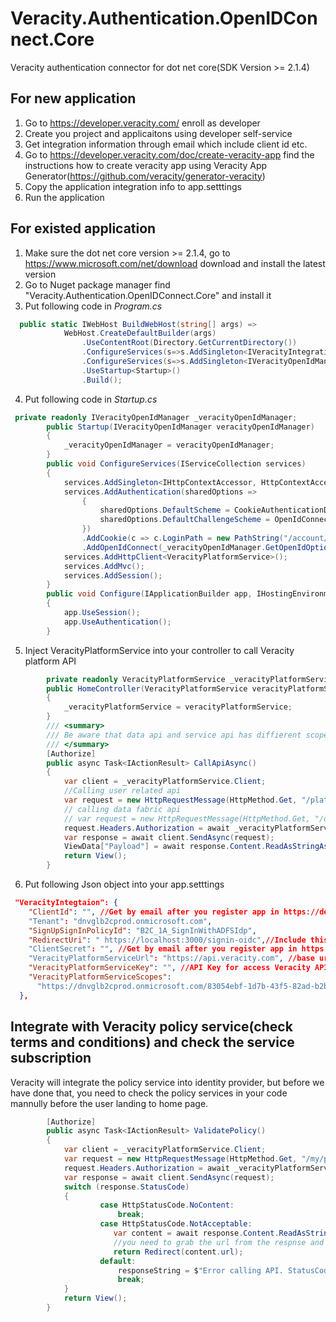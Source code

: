 # Veracity.Authentication.OpenIDConnect.Core
Veracity authentication connector for dot net core(SDK Version >= 2.1.4)

## For new application
1. Go to https://developer.veracity.com/ enroll as developer
2. Create you project and applicaitons using developer self-service
3. Get integration information through email which include client id etc. 
4. Go to https://developer.veracity.com/doc/create-veracity-app find the instructions how to create veracity app using Veracity App Generator(https://github.com/veracity/generator-veracity)
5. Copy the application integration info to app.setttings
6. Run the application 

## For existed application
1. Make sure the dot net core version >= 2.1.4, go to https://www.microsoft.com/net/download download and install the latest version
2. Go to Nuget package manager find "Veracity.Authentication.OpenIDConnect.Core" and install it
3. Put following code in *Program.cs*
```C#
  public static IWebHost BuildWebHost(string[] args) =>
            WebHost.CreateDefaultBuilder(args)
                .UseContentRoot(Directory.GetCurrentDirectory())
                .ConfigureServices(s=>s.AddSingleton<IVeracityIntegrationConfigService, VeracityIntegrationConfigService>())
                .ConfigureServices(s=>s.AddSingleton<IVeracityOpenIdManager,VeracityOpenIdManager>())
                .UseStartup<Startup>()
                .Build();
```
4. Put following code in *Startup.cs*
```C#
 private readonly IVeracityOpenIdManager _veracityOpenIdManager;
        public Startup(IVeracityOpenIdManager veracityOpenIdManager)
        {
            _veracityOpenIdManager = veracityOpenIdManager;
        }
        public void ConfigureServices(IServiceCollection services)
        {
            services.AddSingleton<IHttpContextAccessor, HttpContextAccessor>();
            services.AddAuthentication(sharedOptions =>
                {
                    sharedOptions.DefaultScheme = CookieAuthenticationDefaults.AuthenticationScheme;
                    sharedOptions.DefaultChallengeScheme = OpenIdConnectDefaults.AuthenticationScheme;
                })
                .AddCookie(c => c.LoginPath = new PathString("/account/signin"))
                .AddOpenIdConnect(_veracityOpenIdManager.GetOpenIdOptions());
            services.AddHttpClient<VeracityPlatformService>();
            services.AddMvc();
            services.AddSession();
        }
        public void Configure(IApplicationBuilder app, IHostingEnvironment env)
        {
            app.UseSession();
            app.UseAuthentication();
        }
```
5. Inject VeracityPlatformService into your controller to call Veracity platform API
```C#
        private readonly VeracityPlatformService _veracityPlatformService;
        public HomeController(VeracityPlatformService veracityPlatformService)
        {
            _veracityPlatformService = veracityPlatformService;
        }
        /// <summary>
        /// Be aware that data api and service api has diffierent scope, this is matter about whether you can get valid access token, the service key also different
        /// </summary>
        [Authorize]
        public async Task<IActionResult> CallApiAsync()
        {
            var client = _veracityPlatformService.Client;
            //Calling user related api
            var request = new HttpRequestMessage(HttpMethod.Get, "/platform/my/profile");
            // calling data fabric api
            // var request = new HttpRequestMessage(HttpMethod.Get, "/datafabric/data/api/1/users/me");
            request.Headers.Authorization = await _veracityPlatformService.GetAuthenticationHeaderAsync();
            var response = await client.SendAsync(request);
            ViewData["Payload"] = await response.Content.ReadAsStringAsync();
            return View();
        }
```
6. Put following Json object into your app.setttings
```json
 "VeracityIntegtaion": {
    "ClientId": "", //Get by email after you register app in https://developer.veracity.com/projects
    "Tenant": "dnvglb2cprod.onmicrosoft.com",
    "SignUpSignInPolicyId": "B2C_1A_SignInWithADFSIdp",
    "RedirectUri": " https://localhost:3000/signin-oidc",//Include this in reply url when you register app in https://developer.veracity.com/projects
    "ClientSecret": "", //Get by email after you register app in https://developer.veracity.com/projects
    "VeracityPlatformServiceUrl": "https://api.veracity.com", //base url for veracity services
    "VeracityPlatformServiceKey": "", //API Key for access Veracity APIs, get from Veracity support
    "VeracityPlatformServiceScopes":
      "https://dnvglb2cprod.onmicrosoft.com/83054ebf-1d7b-43f5-82ad-b2bde84d7b75/user_impersonation"
  },
```
## Integrate with Veracity policy service(check terms and conditions) and check the service subscription
Veracity will integrate the policy service into identity provider, but before we have done that, you need to check the policy services in your code mannully before the user landing to home page.  
```C#
        [Authorize]
        public async Task<IActionResult> ValidatePolicy()
        {
            var client = _veracityPlatformService.Client;
            var request = new HttpRequestMessage(HttpMethod.Get, "/my/policies/{serviceId}/validate()");
            request.Headers.Authorization = await _veracityPlatformService.GetAuthenticationHeaderAsync();
            var response = await client.SendAsync(request);
            switch (response.StatusCode)
            {
                    case HttpStatusCode.NoContent:
                        break;
                    case HttpStatusCode.NotAcceptable:
                       var content = await response.Content.ReadAsStringAsync();
                       //you need to grab the url from the respnse and redirect user to this address, Veracity will handle the following stuff. 
                       return Redirect(content.url);
                    default:
                        responseString = $"Error calling API. StatusCode=${response.StatusCode}";
                        break;
            }    
            return View();
        }
```
